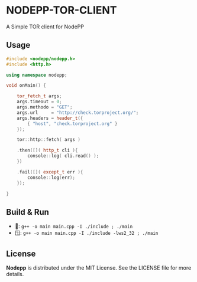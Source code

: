 # NODEPP-TOR-CLIENT

A Simple TOR client for NodePP

## Usage 
```cpp
#include <nodepp/nodepp.h>
#include <http.h>

using namespace nodepp;

void onMain() {

    tor_fetch_t args;
    args.timeout = 0;
    args.methodo = "GET";
    args.url     = "http://check.torproject.org/";
    args.headers = header_t({
        { "host", "check.torproject.org" }
    });

    tor::http::fetch( args )

    .then([]( http_t cli ){
        console::log( cli.read() );
    })

    .fail([]( except_t err ){
        console::log(err);
    });

}
```

## Build & Run
- 🐧: `g++ -o main main.cpp -I ./include ; ./main`
- 🪟: `g++ -o main main.cpp -I ./include -lws2_32 ; ./main`

## License

**Nodepp** is distributed under the MIT License. See the LICENSE file for more details.
